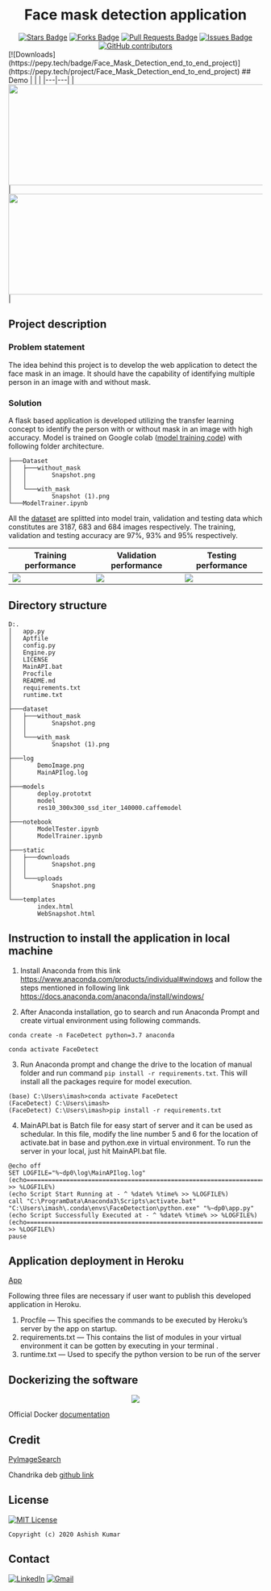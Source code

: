 # <div align="center">Face mask detection application</div>

<div align="center">
<a href="https://github.com/ashishcssom/Face_Mask_Detection_end_to_end_project/stargazers"><img src="https://img.shields.io/github/stars/ashishcssom/Face_Mask_Detection_end_to_end_project?color=2b9348" alt="Stars Badge"/></a>
<a href="https://github.com/ashishcssom/Face_Mask_Detection_end_to_end_project/network/members"><img src="https://img.shields.io/github/forks/ashishcssom/Face_Mask_Detection_end_to_end_project?color=2b9348" alt="Forks Badge"/></a>
<a href="https://github.com/ashishcssom/Face_Mask_Detection_end_to_end_project/pulls"><img src="https://img.shields.io/github/issues-pr/ashishcssom/Face_Mask_Detection_end_to_end_project?color=2b9348" alt="Pull Requests Badge"/></a>
<a href="https://github.com/ashishcssom/Face_Mask_Detection_end_to_end_project/issues"><img src="https://img.shields.io/github/issues/ashishcssom/Face_Mask_Detection_end_to_end_project?color=2b9348" alt="Issues Badge"/></a>
<a href="https://github.com/ashishcssom/Face_Mask_Detection_end_to_end_project/graphs/contributors"><img alt="GitHub contributors" src="https://img.shields.io/github/contributors/ashishcssom/Face_Mask_Detection_end_to_end_project?color=2b9348"></a>
</div>
[![Downloads](https://pepy.tech/badge/Face_Mask_Detection_end_to_end_project)](https://pepy.tech/project/Face_Mask_Detection_end_to_end_project)
## Demo
| | |
|---|---|
|<img src="./log/demo.gif" width="700" height="200">|<img src="./log/DemoImage.png" width="700" height="200">|

## Project description

### Problem statement
The idea behind this project is to develop the web application to detect the face mask in an image. It should have the capability of identifying multiple person in an image with and without mask.
### Solution
A flask based application is developed utilizing the transfer learning concept to identify the person with or without mask in an image with high accuracy. Model is trained on Google colab ([model training code](https://github.com/ashishcssom/Face_Mask_Detection_end_to_end_project/blob/master/notebook/ModelTrainer.ipynb)) with following folder architecture.
```
├───Dataset
│   ├───without_mask
│   │       Snapshot.png
│   │
│   └───with_mask
│           Snapshot (1).png    
└───ModelTrainer.ipynb 
```
All the [dataset](https://drive.google.com/drive/folders/1QI_O0soGWn0jzm6mFKnhVh4OkKCb-_Nn?usp=sharing) are splitted into model train, validation and testing data which constitutes are 3187, 683 and 684 images respectively. The training, validation and testing accuracy are 97%, 93% and 95% respectively.

|Training performance|Validation performance|Testing performance|
|---|---|---|
|<img src="./log/training loss.PNG">|<img src="./log/validation accuracy.PNG">|<img src="./log/testing accuracy.PNG">|


## Directory structure
```
D:.
│   app.py
│   Aptfile
│   config.py
│   Engine.py
│   LICENSE
│   MainAPI.bat
│   Procfile
│   README.md
│   requirements.txt
│   runtime.txt
│
├───dataset
│   ├───without_mask
│   │       Snapshot.png
│   │
│   └───with_mask
│           Snapshot (1).png     
│
├───log
│       DemoImage.png
│       MainAPIlog.log
│
├───models
│       deploy.prototxt
│       model
│       res10_300x300_ssd_iter_140000.caffemodel
│
├───notebook
│       ModelTester.ipynb
│       ModelTrainer.ipynb
│
├───static
│   ├───downloads
│   │       Snapshot.png
│   │
│   └───uploads
│           Snapshot.png
│
└───templates
        index.html
        WebSnapshot.html
```

## Instruction to install the application in local machine

1. Install Anaconda from this link https://www.anaconda.com/products/individual#windows and follow the steps mentioned in following link
https://docs.anaconda.com/anaconda/install/windows/

2. After Anaconda installation, go to search and run Anaconda Prompt and create virtual environment using following commands.

`conda create -n FaceDetect python=3.7 anaconda`

`conda activate FaceDetect`

3. Run Anaconda prompt and change the drive to the location of manual folder and run command `pip install -r requirements.txt`. This will install all the packages require for model execution.
```
(base) C:\Users\imash>conda activate FaceDetect
(FaceDetect) C:\Users\imash>
(FaceDetect) C:\Users\imash>pip install -r requirements.txt 
```
4. MainAPI.bat is Batch file for easy start of server and it can be used as schedular. In this file, modify the line number 5 and 6 for the location of activate.bat in base and python.exe in virtual environment. To run the server in your local, just hit MainAPI.bat file.
```
@echo off
SET LOGFILE="%~dp0\log\MainAPIlog.log"
(echo====================================================================================================== >> %LOGFILE%)
(echo Script Start Running at - ^ %date% %time% >> %LOGFILE%)
call "C:\ProgramData\Anaconda3\Scripts\activate.bat"
"C:\Users\imash\.conda\envs\FaceDetection\python.exe" "%~dp0\app.py"
(echo Script Successfully Executed at - ^ %date% %time% >> %LOGFILE%)
(echo====================================================================================================== >> %LOGFILE%)
pause
```

## Application deployment in Heroku

[App](https://face-mask-detection-pro.herokuapp.com/)

Following three files are necessary if user want to publish this developed application in Heroku.
1. Procfile — This specifies the commands to be executed by Heroku’s server by the app on startup.
2. requirements.txt — This contains the list of modules in your virtual environment it can be gotten by executing in your terminal .
3. runtime.txt — Used to specify the python version to be run of the server

## Dockerizing the software

<div align="center"><img src="./log/docker.png"></div>

Official Docker [documentation](https://docs.docker.com/get-started/)


## Credit
[PyImageSearch](https://www.pyimagesearch.com/)

Chandrika deb [github link](https://github.com/chandrikadeb7)

## License

[![MIT License](https://img.shields.io/github/license/ashishcssom/Face_Mask_Detection_end_to_end_project.svg?style=flat-square&colorB=C62121)](https://github.com/ashishcssom/Face_Mask_Detection_end_to_end_project/blob/master/LICENSE)
```
Copyright (c) 2020 Ashish Kumar
```

## Contact
[![LinkedIn](https://img.shields.io/badge/-Ashish%20Kumar-blue?style=social&logo=Linkedin&logoColor=blue&link=https://www.linkedin.com/in/ashishk766/)](https://www.linkedin.com/in/ashishk766/) 
[![Gmail](https://img.shields.io/badge/-Ashish%20Kumar-c14438?style=social&logo=Gmail&logoColor=red&link=mailto:ashish.krb7@gmail.com)](mailto:ashish.krb7@gmail.com) 

